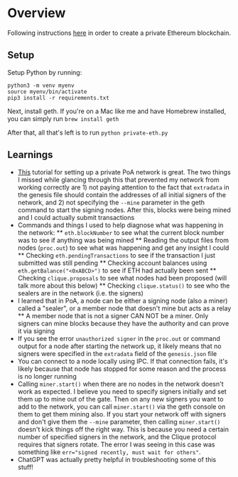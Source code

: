 # Overview
Following instructions [here](https://geth.ethereum.org/docs/fundamentals/private-network) in order to create a private Ethereum blockchain.

## Setup
Setup Python by running:
```
python3 -m venv myenv
source myenv/bin/activate
pip3 install -r requirements.txt
```

Next, install geth. If you're on a Mac like me and have Homebrew installed, you can simply run `brew install geth`

After that, all that's left is to run `python private-eth.py`

## Learnings
* [This](https://geth.ethereum.org/docs/fundamentals/private-network) tutorial for setting up a private PoA network is great. The two things I missed while glancing through this that prevented my network from working correctly are 1) not paying attention to the fact that `extradata` in the genesis file should contain the addresses of all initial signers of the network, and 2) not specifying the `--mine` parameter in the geth command to start the signing nodes. After this, blocks were being mined and I could actually submit transactions
* Commands and things I used to help diagnose what was happening in the network:
** `eth.blockNumber` to see what the current block number was to see if anything was being mined
** Reading the output files from nodes (`proc.out`) to see what was happening and get any insight I could
** Checking `eth.pendingTransactions` to see if the transaction I just submitted was still pending
** Checking account balances using `eth.getBalance("<0xABCD>")` to see if ETH had actually been sent
** Checking `clique.proposals` to see what nodes had been proposed (will talk more about this below)
** Checking `clique.status()` to see who the sealers are in the network (i.e. the signers)
* I learned that in PoA, a node can be either a signing node (also a miner) called a "sealer", or a member node that doesn't mine but acts as a relay
** A member node that is not a signer CAN NOT be a miner. Only signers can mine blocks because they have the authority and can prove it via signing
* If you see the error `unauthorized signer` in the `proc.out` or command output for a node after starting the network up, it likely means that no signers were specified in the `extradata` field of the `genesis.json` file
* You can connect to a node locally using IPC. If that connection fails, it's likely because that node has stopped for some reason and the process is no longer running
* Calling `miner.start()` when there are no nodes in the network doesn't work as expected. I believe you need to specify signers initially and set them up to mine out of the gate. Then on any new signers you want to add to the network, you can call `miner.start()` via the geth console on them to get them mining also. If you start your network off with signers and don't give them the `--mine` parameter, then calling `miner.start()` doesn't kick things off the right way. This is because you need a certain number of specified signers in the network, and the Clique protocol requires that signers rotate. The error I was seeing in this case was something like `err="signed recently, must wait for others"`.
* ChatGPT was actually pretty helpful in troubleshooting some of this stuff!


